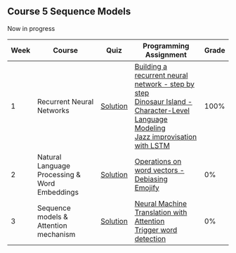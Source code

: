 ## Course 5 Sequence Models

Now in progress

Week | Course | Quiz | Programming Assignment | Grade 
--- | --- | --- | --- | --- 
1 | Recurrent Neural Networks | [Solution](https://github.com/xnone/coursera-deep-learning/blob/master/Course-5-Sequence-Models/week1/week1_quiz.pdf) | [Building a recurrent neural network - step by step](https://github.com/xnone/coursera-deep-learning/blob/master/Course-5-Sequence-Models/week1/Building%2Ba%2BRecurrent%2BNeural%2BNetwork%2B-%2BStep%2Bby%2BStep%2B-%2Bv3.ipynb) <br> [Dinosaur Island - Character-Level Language Modeling](https://github.com/xnone/coursera-deep-learning/blob/master/Course-5-Sequence-Models/week1/Dinosaurus%2BIsland%2B--%2BCharacter%2Blevel%2Blanguage%2Bmodel%2Bfinal%2B-%2Bv3.ipynb)  <br> [Jazz improvisation with LSTM](https://github.com/xnone/coursera-deep-learning/blob/master/Course-5-Sequence-Models/week1/Improvise%2Ba%2BJazz%2BSolo%2Bwith%2Ban%2BLSTM%2BNetwork%2B-%2Bv3.ipynb) | 100%
2 | Natural Language Processing & Word Embeddings | [Solution]() | [Operations on word vectors - Debiasing]() <br> [Emojify]() | 0%
3 | Sequence models & Attention mechanism | [Solution]() | [Neural Machine Translation with Attention]() <br> [Trigger word detection]() | 0%
